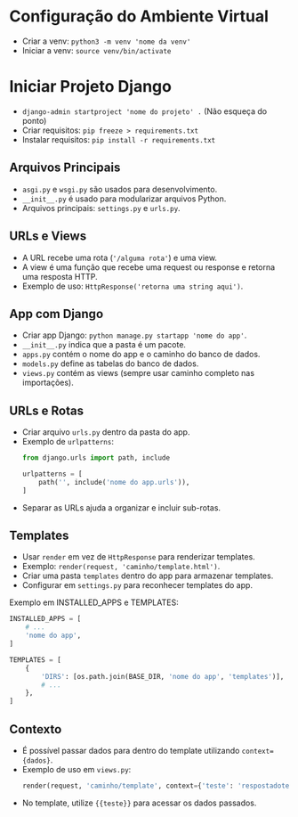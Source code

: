 # Configuração do Ambiente Virtual

- Criar a venv: `python3 -m venv 'nome da venv'`
- Iniciar a venv: `source venv/bin/activate`

# Iniciar Projeto Django

- `django-admin startproject 'nome do projeto' .` (Não esqueça do ponto)
- Criar requisitos: `pip freeze > requirements.txt`
- Instalar requisitos: `pip install -r requirements.txt`

## Arquivos Principais

- `asgi.py` e `wsgi.py` são usados para desenvolvimento.
- `__init__.py` é usado para modularizar arquivos Python.
- Arquivos principais: `settings.py` e `urls.py`.

## URLs e Views

- A URL recebe uma rota (`'/alguma rota'`) e uma view.
- A view é uma função que recebe uma request ou response e retorna uma resposta HTTP.
- Exemplo de uso: `HttpResponse('retorna uma string aqui')`.

## App com Django

- Criar app Django: `python manage.py startapp 'nome do app'`.
- `__init__.py` indica que a pasta é um pacote.
- `apps.py` contém o nome do app e o caminho do banco de dados.
- `models.py` define as tabelas do banco de dados.
- `views.py` contém as views (sempre usar caminho completo nas importações).

## URLs e Rotas

- Criar arquivo `urls.py` dentro da pasta do app.
- Exemplo de `urlpatterns`:
  ```python
  from django.urls import path, include

  urlpatterns = [
      path('', include('nome do app.urls')),
  ]
  ```
- Separar as URLs ajuda a organizar e incluir sub-rotas.

## Templates

- Usar `render` em vez de `HttpResponse` para renderizar templates.
- Exemplo: `render(request, 'caminho/template.html')`.
- Criar uma pasta `templates` dentro do app para armazenar templates.
- Configurar em `settings.py` para reconhecer templates do app.

Exemplo em INSTALLED_APPS e TEMPLATES:

```python
INSTALLED_APPS = [
    # ...
    'nome do app',
]

TEMPLATES = [
    {
        'DIRS': [os.path.join(BASE_DIR, 'nome do app', 'templates')],
        # ...
    },
]
```


## Contexto

- É possível passar dados para dentro do template utilizando `context={dados}`.
- Exemplo de uso em `views.py`:
  ```python
  render(request, 'caminho/template', context={'teste': 'respostadoteste'})
  ```

* No template, utilize `{{teste}}` para acessar os dados passados.
